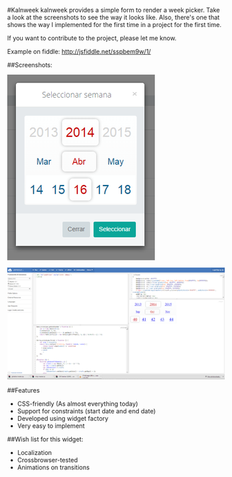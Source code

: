 #Kalnweek
kalnweek provides a simple form to render a week picker. Take a look at the screenshots to see the way it looks like. Also, there's one that shows the way I implemented for the first time in a project for the first time.

If you want to contribute to the project, please let me know.

Example on fiddle: http://jsfiddle.net/sspbem9w/1/

##Screenshots: 

![Alt text](/kalnweek-implemented.PNG?raw=true "One")

![Alt text](/kalnwee-2.PNG?raw=true "Two")


##Features
* CSS-friendly (As almost everything today)
* Support for constraints (start date and end date)
* Developed using widget factory
* Very easy to implement


##Wish list for this widget:
- Localization
- Crossbrowser-tested
- Animations on transitions

